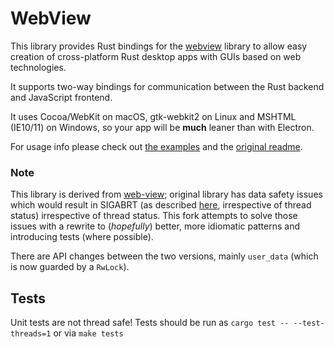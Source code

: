 # WebView
This library provides Rust bindings for the [webview](https://github.com/zserge/webview) library to allow easy creation of cross-platform Rust desktop apps with GUIs based on web technologies.

It supports two-way bindings for communication between the Rust backend and JavaScript frontend.

It uses Cocoa/WebKit on macOS, gtk-webkit2 on Linux and MSHTML (IE10/11) on Windows, so your app will be **much** leaner than with Electron.

For usage info please check out [the examples](../../tree/master/examples) and the [original readme](https://github.com/zserge/webview/blob/master/README.md).

### Note
This library is derived from [web-view](https://github.com/Boscop/web-view); original library has data safety issues which would result in SIGABRT (as described [here](https://github.com/Boscop/web-view/issues/26), irrespective of thread status)
irrespective of thread status.  This fork attempts to solve those issues with a rewrite to (_hopefully_) better, more idiomatic patterns and introducing tests (where possible).

There are API changes between the two versions, mainly `user_data` (which is now guarded by a `RwLock`).

## Tests
Unit tests are not thread safe!  Tests should be run as `cargo test -- --test-threads=1` or via `make tests`
